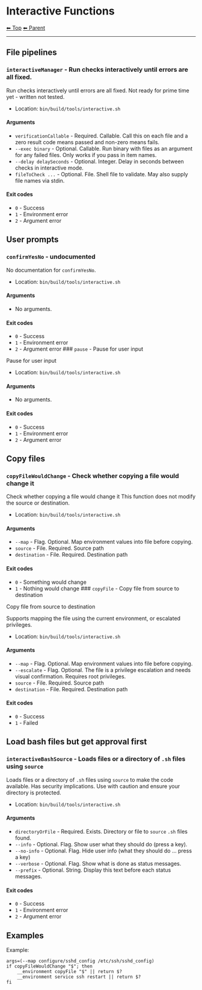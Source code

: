 # Interactive Functions

<!-- TEMPLATE header 2 -->
[⬅ Top](index.md) [⬅ Parent ](../index.md)
<hr />

## File pipelines

### `interactiveManager` - Run checks interactively until errors are all fixed.

Run checks interactively until errors are all fixed.
Not ready for prime time yet - written not tested.

- Location: `bin/build/tools/interactive.sh`

#### Arguments

- `verificationCallable` - Required. Callable. Call this on each file and a zero result code means passed and non-zero means fails.
- `--exec binary` - Optional. Callable. Run binary with files as an argument for any failed files. Only works if you pass in item names.
- `--delay delaySeconds` - Optional. Integer. Delay in seconds between checks in interactive mode.
- `fileToCheck ...` - Optional. File. Shell file to validate. May also supply file names via stdin.

#### Exit codes

- `0` - Success
- `1` - Environment error
- `2` - Argument error

## User prompts

### `confirmYesNo` - undocumented

No documentation for `confirmYesNo`.

- Location: `bin/build/tools/interactive.sh`

#### Arguments

- No arguments.

#### Exit codes

- `0` - Success
- `1` - Environment error
- `2` - Argument error ### `pause` - Pause for user input

Pause for user input

- Location: `bin/build/tools/interactive.sh`

#### Arguments

- No arguments.

#### Exit codes

- `0` - Success
- `1` - Environment error
- `2` - Argument error

## Copy files

### `copyFileWouldChange` - Check whether copying a file would change it

Check whether copying a file would change it
This function does not modify the source or destination.

- Location: `bin/build/tools/interactive.sh`

#### Arguments

- `--map` - Flag. Optional. Map environment values into file before copying.
- `source` - File. Required. Source path
- `destination` - File. Required. Destination path

#### Exit codes

- `0` - Something would change
- `1` - Nothing would change ### `copyFile` - Copy file from source to destination

Copy file from source to destination

Supports mapping the file using the current environment, or escalated privileges.

- Location: `bin/build/tools/interactive.sh`

#### Arguments

- `--map` - Flag. Optional. Map environment values into file before copying.
- `--escalate` - Flag. Optional. The file is a privilege escalation and needs visual confirmation. Requires root privileges.
- `source` - File. Required. Source path
- `destination` - File. Required. Destination path

#### Exit codes

- `0` - Success
- `1` - Failed

## Load bash files but get approval first

### `interactiveBashSource` - Loads files or a directory of `.sh` files using `source`

Loads files or a directory of `.sh` files using `source` to make the code available.
Has security implications. Use with caution and ensure your directory is protected.

- Location: `bin/build/tools/interactive.sh`

#### Arguments

- `directoryOrFile` - Required. Exists. Directory or file to `source` `.sh` files found.
- `--info` - Optional. Flag. Show user what they should do (press a key).
- `--no-info` - Optional. Flag. Hide user info (what they should do ... press a key)
- `--verbose` - Optional. Flag. Show what is done as status messages.
- `--prefix` - Optional. String. Display this text before each status messages.

#### Exit codes

- `0` - Success
- `1` - Environment error
- `2` - Argument error

## Examples

Example:

    args=(--map configure/sshd_config /etc/ssh/sshd_config)
    if copyFileWouldChange "$"; then
        __environment copyFile "$" || return $?
        __environment service ssh restart || return $?
    fi
